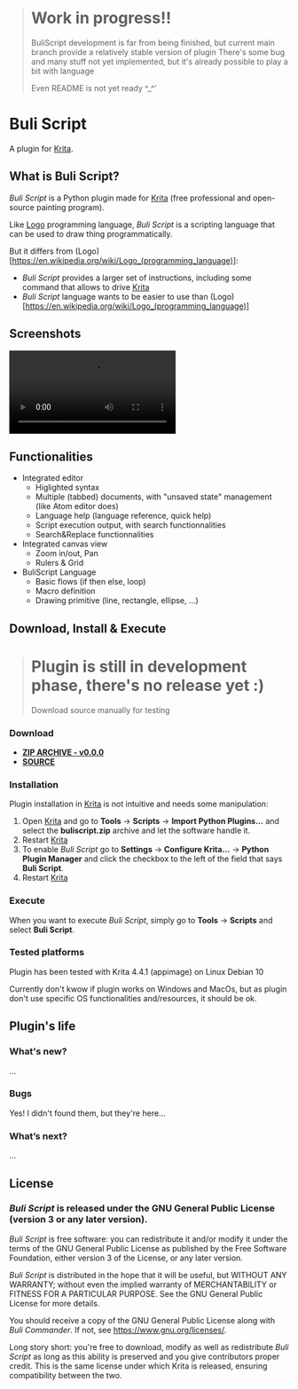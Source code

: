 > # Work in progress!!
> BuliScript development is far from being finished, but current main branch provide a relatively stable version of plugin
> There's some bug and many stuff not yet implemented, but it's already possible to play a bit with language
>
> Even README is not yet ready ^_^'




# Buli Script

A plugin for [Krita](https://krita.org).


## What is Buli Script?
*Buli Script* is a Python plugin made for [Krita](https://krita.org) (free professional and open-source painting program).


Like [Logo](https://en.wikipedia.org/wiki/Logo_(programming_language)) programming language, *Buli Script* is a scripting language that can be used to draw thing programmatically.

But it differs from (Logo)[https://en.wikipedia.org/wiki/Logo_(programming_language)]:
- *Buli Script* provides a larger set of instructions, including some command that allows to drive [Krita](https://krita.org)
- *Buli Script* language wants to be easier to use than (Logo)[https://en.wikipedia.org/wiki/Logo_(programming_language)]


## Screenshots

![UI Interface example](https://github.com/Grum999/BuliScript/raw/main/documentation/buliscript_01.webm)


## Functionalities

- Integrated editor 
  - Higlighted syntax 
  - Multiple (tabbed) documents, with "unsaved state" management (like Atom editor does)
  - Language help (language reference, quick help)
  - Script execution output, with search functionnalities 
  - Search&Replace functionnalities
- Integrated canvas view  
  - Zoom in/out, Pan
  - Rulers & Grid
- BuliScript Language
  - Basic flows (if then else, loop)
  - Macro definition
  - Drawing primitive (line, rectangle, ellipse, ...)


## Download, Install & Execute

> # Plugin is still in development phase, there's no release yet :)
> Download source manually for testing


### Download
+ **[ZIP ARCHIVE - v0.0.0](https://github.com/Grum999/BuliScript/releases/download/0.0.0/buliscript.zip)**
+ **[SOURCE](https://github.com/Grum999/BuliScript)**


### Installation

Plugin installation in [Krita](https://krita.org) is not intuitive and needs some manipulation:

1. Open [Krita](https://krita.org) and go to **Tools** -> **Scripts** -> **Import Python Plugins...** and select the **buliscript.zip** archive and let the software handle it.
2. Restart [Krita](https://krita.org)
3. To enable *Buli Script* go to **Settings** -> **Configure Krita...** -> **Python Plugin Manager** and click the checkbox to the left of the field that says **Buli Script**.
4. Restart [Krita](https://krita.org)



### Execute

When you want to execute *Buli Script*, simply go to **Tools** -> **Scripts** and select **Buli Script**.


### Tested platforms
Plugin has been tested with Krita 4.4.1 (appimage) on Linux Debian 10

Currently don't kwow if plugin works on Windows and MacOs, but as plugin don't use specific OS functionalities and/resources, it should be ok.



## Plugin's life

### What's new?

...



### Bugs

Yes!
I didn't found them, but they're here...


### What’s next?

...

## License

### *Buli Script* is released under the GNU General Public License (version 3 or any later version).

*Buli Script* is free software: you can redistribute it and/or modify it under the terms of the GNU General Public License as published by the Free Software Foundation, either version 3 of the License, or any later version.

*Buli Script* is distributed in the hope that it will be useful, but WITHOUT ANY WARRANTY; without even the implied warranty of MERCHANTABILITY or FITNESS FOR A PARTICULAR PURPOSE. See the GNU General Public License for more details.

You should receive a copy of the GNU General Public License along with *Buli Commander*. If not, see <https://www.gnu.org/licenses/>.


Long story short: you're free to download, modify as well as redistribute *Buli Script* as long as this ability is preserved and you give contributors proper credit. This is the same license under which Krita is released, ensuring compatibility between the two.
